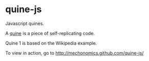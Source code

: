 quine-js
========

Javascript quines.

A [quine](http://en.wikipedia.org/wiki/Quine_%28computing%29) is a piece of self-replicating code.

Quine 1 is based on the Wikipedia example.

To view in action, go to http://mechonomics.github.com/quine-js/